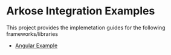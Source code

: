 # Arkose Integration Examples
This project provides the implemetation guides for the following frameworks/libraries

- [Angular Example](https://github.com/ArkoseLabs/arkose-examples/tree/main/angular-example)
